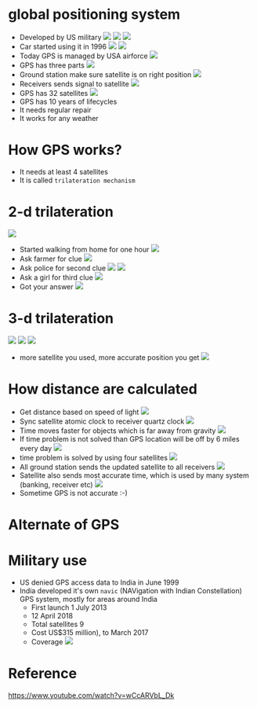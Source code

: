# global positioning system
- Developed by US military
![](assets/navstar-system.png)
![](assets/first-setellite.png)
![](assets/setellite-fully-functional.png)
- Car started using it in 1996
![](assets/first-time-car-using-gps.png)
![](assets/availble-for-public.png)
- Today GPS is managed by USA airforce
![](assets/usa-airforce-gps.png)
- GPS has three parts
![](assets/gps-three-parts.png)
- Ground station make sure satellite is on right position
![](assets/satellite-ground-station.png)
- Receivers sends signal to satellite 
![](assets/receivers-send-signal-to-satellite.png)
- GPS has 32 satellites 
![](assets/32-satellites.png)
- GPS has 10 years of lifecycles
- It needs regular repair
- It works for any weather
# How GPS works?
- It needs at least 4 satellites
- It is called `trilateration mechanism`
# 2-d trilateration 
![](assets/2-d-trilateration.png)
- Started walking from home for one hour
![](assets/2d-step-1.png)
- Ask farmer for clue
![](assets/2d-step-3.png)
- Ask police for second clue
![](assets/2d-step-4.png)
![](assets/2d-step-5.png)
- Ask a girl for third clue
![](assets/2d-step-6.png)
- Got your answer
![](assets/2d-step-7.png)
# 3-d trilateration
![](assets/3-d-trilateration.png)
![](assets/2-d-trilateration-example.png)
![](assets/3-d-trilateration-example.png)
- more satellite you used, more accurate position you get
![](assets/3-d-trilateration-position.png)
# How distance are calculated
- Get distance based on speed of light
![](assets/gps-get-distance.png)
- Sync satellite atomic clock to receiver quartz clock
![](assets/receivers-sync-quartz-clock.png)
- Time moves faster for objects which is far away from gravity 
![](assets/gps-satellite-clock-ahead.png)
- If time problem is not solved than GPS location will be off by 6 miles every day
![](assets/gps-satellite-distance-off.png)
- time problem is solved by using four satellites
![](assets/gps-satellite-clock-delay-issue-solved-by-four.png)
- All ground station sends the updated satellite to all receivers
![](assets/gps-ground-statation-locate-satellite.png)
- Satellite also sends most accurate time, which is used by many system (banking, receiver etc)
![](assets/receiver-get-most-accurate-time.png)
- Sometime GPS is not accurate :-) 

# Alternate of GPS

# Military use
- US denied GPS access data to India in June 1999
- India developed it's own `navic` (NAVigation with Indian Constellation) GPS system, mostly for areas around India
    - First launch	1 July 2013
    - 12 April 2018
    - Total satellites 9
    - Cost US$315 million), to March 2017
    - Coverage
    ![](assets/coverage-of-navic.png)


# Reference 
https://www.youtube.com/watch?v=wCcARVbL_Dk

